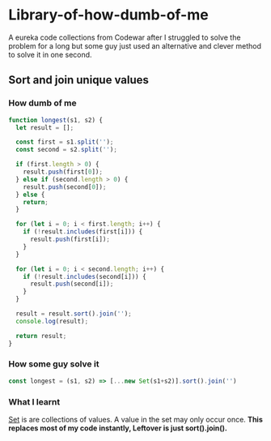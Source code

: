 # Library-of-how-dumb-of-me
A eureka code collections from Codewar after I struggled to solve the problem for a long but some guy just used an alternative and clever method to solve it in one second.

## Sort and join unique values
### How dumb of me
```javascript
function longest(s1, s2) {
  let result = [];

  const first = s1.split('');
  const second = s2.split('');

  if (first.length > 0) {
    result.push(first[0]);
  } else if (second.length > 0) {
    result.push(second[0]);
  } else {
    return;
  }

  for (let i = 0; i < first.length; i++) {
    if (!result.includes(first[i])) {
      result.push(first[i]);
    }
  }

  for (let i = 0; i < second.length; i++) {
    if (!result.includes(second[i])) {
      result.push(second[i]);
    }
  }

  result = result.sort().join('');
  console.log(result);

  return result;
}
```
### How some guy solve it
```javascript
const longest = (s1, s2) => [...new Set(s1+s2)].sort().join('')
```
### What I learnt
[Set](https://developer.mozilla.org/en-US/docs/Web/JavaScript/Reference/Global_Objects/Set) is are collections of values. A value in the set may only occur once. **This replaces most of my code instantly, Leftover is just sort().join().**
